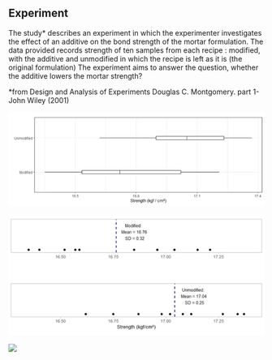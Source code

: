 ## Experiment
The study* describes an experiment in which the experimenter investigates the effect of an additive on the bond strength of the mortar formulation. 
The data provided records strength of ten samples from each recipe : 
modified, with the additive and unmodified in which the recipe is left as it is (the original formulation)
The experiment aims to answer the question, whether the additive lowers the mortar strength?

*from Design and Analysis of Experiments Douglas C. Montgomery. part 1-John Wiley (2001)

![](strength.jpg)


![](dotplot.jpg)


![](/residuals_check.jpg)